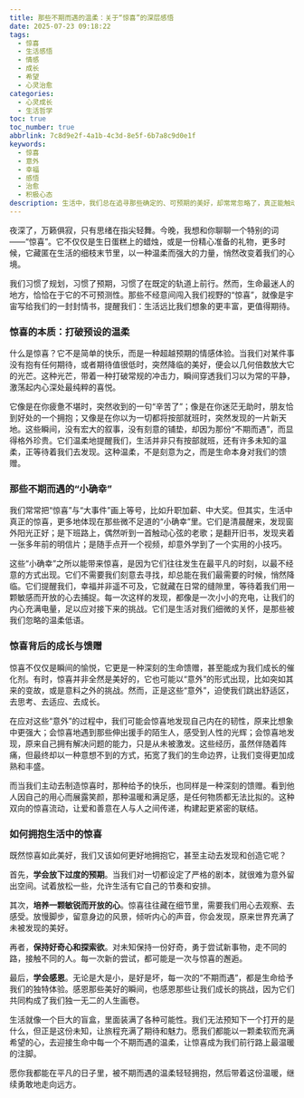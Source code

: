 ```yaml
---
title: 那些不期而遇的温柔：关于“惊喜”的深层感悟
date: 2025-07-23 09:18:22
tags:
  - 惊喜
  - 生活感悟
  - 情感
  - 成长
  - 希望
  - 心灵治愈
categories:
  - 心灵成长
  - 生活哲学
toc: true
toc_number: true
abbrlink: 7c8d9e2f-4a1b-4c3d-8e5f-6b7a8c9d0e1f
keywords:
  - 惊喜
  - 意外
  - 幸福
  - 感悟
  - 治愈
  - 积极心态
description: 生活中，我们总在追寻那些确定的、可预期的美好，却常常忽略了，真正能触动心弦、带来持久温暖的，往往是那些不期而遇的“惊喜”。它们像一束束不经意洒进窗棂的阳光，或是一阵阵拂过心田的微风，悄无声息地抵达，却在瞬间点亮了我们内心的角落。今天，我想和你一起，深入感受那些关于“惊喜”的温柔力量，以及它如何滋养我们的生命，让我们在平凡的日子里，也能找到不平凡的意义。
---
```


夜深了，万籁俱寂，只有思绪在指尖轻舞。今晚，我想和你聊聊一个特别的词——“惊喜”。它不仅仅是生日蛋糕上的蜡烛，或是一份精心准备的礼物，更多时候，它藏匿在生活的细枝末节里，以一种温柔而强大的力量，悄然改变着我们的心境。

我们习惯了规划，习惯了预期，习惯了在既定的轨道上前行。然而，生命最迷人的地方，恰恰在于它的不可预测性。那些不经意间闯入我们视野的“惊喜”，就像是宇宙写给我们的一封封情书，提醒我们：生活远比我们想象的更丰富，更值得期待。

### 惊喜的本质：打破预设的温柔

什么是惊喜？它不是简单的快乐，而是一种超越预期的情感体验。当我们对某件事没有抱有任何期待，或者期待值很低时，突然降临的美好，便会以几何倍数放大它的光芒。这种光芒，带着一种打破常规的冲击力，瞬间穿透我们习以为常的平静，激荡起内心深处最纯粹的喜悦。

它像是在你疲惫不堪时，突然收到的一句“辛苦了”；像是在你迷茫无助时，朋友恰到好处的一个拥抱；又像是在你以为一切都将按部就班时，突然发现的一片新天地。这些瞬间，没有宏大的叙事，没有刻意的铺垫，却因为那份“不期而遇”，而显得格外珍贵。它们温柔地提醒我们，生活并非只有按部就班，还有许多未知的温柔，正等待着我们去发现。这种温柔，不是刻意为之，而是生命本身对我们的馈赠。

### 那些不期而遇的“小确幸”

我们常常把“惊喜”与“大事件”画上等号，比如升职加薪、中大奖。但其实，生活中真正的惊喜，更多地体现在那些微不足道的“小确幸”里。它们是清晨醒来，发现窗外阳光正好；是下班路上，偶然听到一首触动心弦的老歌；是翻开旧书，发现夹着一张多年前的明信片；是随手点开一个视频，却意外学到了一个实用的小技巧。

这些“小确幸”之所以能带来惊喜，是因为它们往往发生在最平凡的时刻，以最不经意的方式出现。它们不需要我们刻意去寻找，却总能在我们最需要的时候，悄然降临。它们提醒我们，幸福并非遥不可及，它就藏在日常的缝隙里，等待着我们用一颗敏感而开放的心去捕捉。每一次这样的发现，都像是一次小小的充电，让我们的内心充满电量，足以应对接下来的挑战。它们是生活对我们细微的关怀，是那些被我们忽略的温柔低语。

### 惊喜背后的成长与馈赠

惊喜不仅仅是瞬间的愉悦，它更是一种深刻的生命馈赠，甚至能成为我们成长的催化剂。有时，惊喜并非全然是美好的，它也可能以“意外”的形式出现，比如突如其来的变故，或是意料之外的挑战。然而，正是这些“意外”，迫使我们跳出舒适区，去思考、去适应、去成长。

在应对这些“意外”的过程中，我们可能会惊喜地发现自己内在的韧性，原来比想象中更强大；会惊喜地遇到那些伸出援手的陌生人，感受到人性的光辉；会惊喜地发现，原来自己拥有解决问题的能力，只是从未被激发。这些经历，虽然伴随着阵痛，但最终却以一种意想不到的方式，拓宽了我们的生命边界，让我们变得更加成熟和丰盛。

而当我们主动去制造惊喜时，那种给予的快乐，也同样是一种深刻的馈赠。看到他人因自己的用心而展露笑颜，那种温暖和满足感，是任何物质都无法比拟的。这种双向的惊喜流动，让爱和善意在人与人之间传递，构建起更紧密的联结。

### 如何拥抱生活中的惊喜

既然惊喜如此美好，我们又该如何更好地拥抱它，甚至主动去发现和创造它呢？

首先，**学会放下过度的预期**。当我们对一切都设定了严格的剧本，就很难为意外留出空间。试着放松一些，允许生活有它自己的节奏和安排。

其次，**培养一颗敏锐而开放的心**。惊喜往往藏在细节里，需要我们用心去观察、去感受。放慢脚步，留意身边的风景，倾听内心的声音，你会发现，原来世界充满了未被发现的美好。

再者，**保持好奇心和探索欲**。对未知保持一份好奇，勇于尝试新事物，走不同的路，接触不同的人。每一次新的尝试，都可能是一次与惊喜的邂逅。

最后，**学会感恩**。无论是大是小，是好是坏，每一次的“不期而遇”，都是生命给予我们的独特体验。感恩那些美好的瞬间，也感恩那些让我们成长的挑战，因为它们共同构成了我们独一无二的人生画卷。

生活就像一个巨大的盲盒，里面装满了各种可能性。我们无法预知下一个打开的是什么，但正是这份未知，让旅程充满了期待和魅力。愿我们都能以一颗柔软而充满希望的心，去迎接生命中每一个不期而遇的温柔，让惊喜成为我们前行路上最温暖的注脚。

愿你我都能在平凡的日子里，被不期而遇的温柔轻轻拥抱，然后带着这份温暖，继续勇敢地走向远方。
